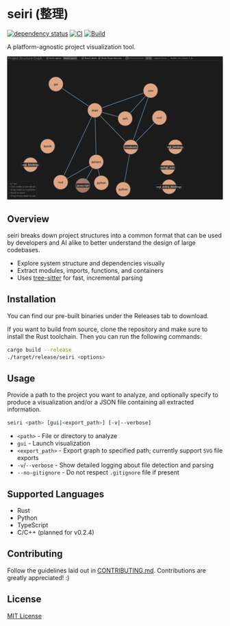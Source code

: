 # seiri (整理)

[![dependency status](https://deps.rs/repo/github/tarolling/seiri/status.svg)](https://deps.rs/repo/github/tarolling/seiri)
[![CI](https://github.com/tarolling/seiri/actions/workflows/ci.yml/badge.svg)](https://github.com/tarolling/seiri/actions/workflows/ci.yml)
[![Build](https://github.com/tarolling/seiri/actions/workflows/build.yml/badge.svg)](https://github.com/tarolling/seiri/actions/workflows/build.yml)

A platform-agnostic project visualization tool.

![Sample output](/docs/example.png)

## Overview

seiri breaks down project structures into a common format that can be used by developers and AI alike to better understand the design of large codebases.

* Explore system structure and dependencies visually
* Extract modules, imports, functions, and containers
* Uses [tree-sitter](https://github.com/tree-sitter/tree-sitter) for fast, incremental parsing

## Installation

You can find our pre-built binaries under the Releases tab to download.

If you want to build from source, clone the repository and make sure to install the Rust toolchain. Then you can run the following commands:

```sh
cargo build --release
./target/release/seiri <options>
```

## Usage

Provide a path to the project you want to analyze, and optionally specify to produce a visualization and/or a JSON file containing all extracted information.

```sh
seiri <path> [gui|<export_path>] [-v|--verbose]
```

* `<path>` - File or directory to analyze
* `gui` - Launch visualization
* `<export_path>` - Export graph to specified path; currently support `SVG` file exports
* `-v`/`--verbose` - Show detailed logging about file detection and parsing
* `--no-gitignore` - Do not respect `.gitignore` file if present

## Supported Languages

* Rust
* Python
* TypeScript
* C/C++ (planned for v0.2.4)

## Contributing

Follow the guidelines laid out in [CONTRIBUTING.md](/.github/CONTRIBUTING.md). Contributions are greatly appreciated! :)

## License

[MIT License](/LICENSE)
